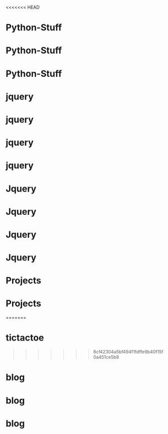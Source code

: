 <<<<<<< HEAD
# Python-Stuff
# Python-Stuff
# Python-Stuff
# jquery
# jquery
# jquery
# jquery
# Jquery
# Jquery
# Jquery
# Jquery
# Projects
# Projects
=======
# tictactoe
>>>>>>> 8cf42304a5bf494f1fdffe9b40f15f0a451ce5b8
# blog
# blog
# blog
